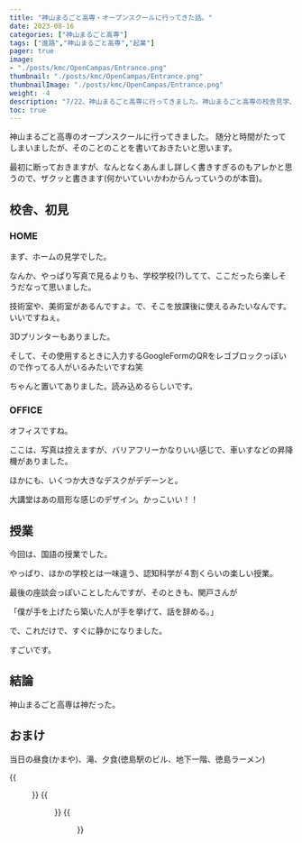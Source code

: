 ```yaml
---
title: "神山まるごと高専・オープンスクールに行ってきた話。"
date: 2023-08-16
categories: ["神山まるごと高専"]
tags: ["進路","神山まるごと高専","起業"]
pager: true
image: 
- "./posts/kmc/OpenCampas/Entrance.png"
thumbnail: "./posts/kmc/OpenCampas/Entrance.png"
thumbnailImage: "./posts/kmc/OpenCampas/Entrance.png"
weight: -4
description: "7/22、神山まるごと高専に行ってきました。神山まるごと高専の校舎見学、素晴らしかったです！"
toc: true
---
```

神山まるごと高専のオープンスクールに行ってきました。
随分と時間がたってしまいましたが、そのことのことを書いておきたいと思います。

最初に断っておきますが、なんとなくあんまし詳しく書きすぎるのもアレかと思うので、ザクッと書きます(何かいていいかわからんっていうのが本音)。

## 校舎、初見
### HOME
まず、ホームの見学でした。

なんか、やっぱり写真で見るよりも、学校学校(?)してて、ここだったら楽しそうだなって思いました。

技術室や、美術室があるんですよ。で、そこを放課後に使えるみたいなんです。いいですねぇ。

3Dプリンターもありました。

そして、その使用するときに入力するGoogleFormのQRをレゴブロックっぽいので作ってる人がいるみたいですね笑

ちゃんと置いてありました。読み込めるらしいです。

### OFFICE
オフィスですね。

ここは、写真は控えますが、バリアフリーかなりいい感じで、車いすなどの昇降機がありました。

ほかにも、いくつか大きなデスクがデデーンと。

大講堂はあの扇形な感じのデザイン。かっこいい！！

## 授業
今回は、国語の授業でした。

やっぱり、ほかの学校とは一味違う、認知科学が４割くらいの楽しい授業。

最後の座談会っぽいことしたんですが、そのときも、関戸さんが

「僕が手を上げたら築いた人が手を挙げて、話を辞める。」

で、これだけで、すぐに静かになりました。

すごいです。

## 結論

神山まるごと高専は神だった。


## おまけ
当日の昼食(かまや)、滝、夕食(徳島駅のビル、地下一階、徳島ラーメン)

{{<figure src="./kamaya.png" alt="モード" width="75%">}}
{{<figure src="./taki.png" alt="モード" width="75%">}}
{{<figure src="./ra-menn.png" alt="モード" width="75%">}}